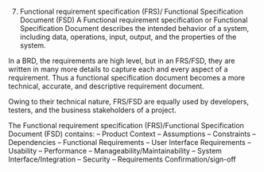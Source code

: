 7. Functional requirement specification (FRS)/ Functional Specification Document (FSD)
A Functional requirement specification or Functional Specification Document describes the intended behavior of a system, including data, operations, input, output, and the properties of the system.

In a BRD, the requirements are high level, but in an FRS/FSD, they are written in many more details to capture each and every aspect of a requirement. Thus a functional specification document becomes a more technical, accurate, and descriptive requirement document.

Owing to their technical nature, FRS/FSD are equally used by developers, testers, and the business stakeholders of a project.

The Functional requirement specification (FRS)/Functional Specification Document (FSD) contains:
– Product Context
– Assumptions
– Constraints
– Dependencies
– Functional Requirements
– User Interface Requirements
– Usability
– Performance
– Manageability/Maintainability
– System Interface/Integration
– Security
– Requirements Confirmation/sign-off